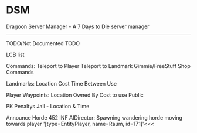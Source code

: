# DSM
Dragoon Server Manager - A 7 Days to Die server manager



------------------------------------------

TODO/Not Documented TODO

LCB list

Commands:
Teleport to Player
Teleport to Landmark
Gimmie/FreeStuff
Shop Commands

Landmarks:
  Location
  Cost
  Time Between Use
  
Player Waypoints:
  Location
  Owned By
  Cost to use
  Public

PK Penaltys
  Jail - Location & Time
  
Announce Horde
452 INF AIDirector: Spawning wandering horde moving towards player '[type=EntityPlayer, name=Raum, id=171]'<<<


  
